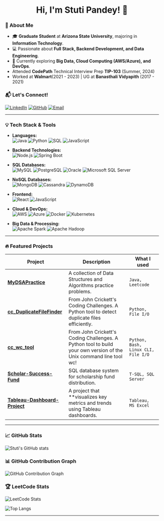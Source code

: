 <h1 align="center">Hi, I'm Stuti Pandey! 👋</h1>

### 🚀 About Me
- 🎓 **Graduate Student** at **Arizona State University**, majoring in **Information Technology**.
- 💻 Passionate about **Full Stack, Backend Development, and Data Engineering**.
- 🌱 Currently exploring **Big Data, Cloud Computing (AWS/Azure), and DevOps**.
- Attended **CodePath** Technical Interview Prep **TIP-103** (Summer, 2024)
- Worked at **Walmart**(2021 - 2023) | UG at **Banasthali Vidyapith** (2017 - 2021)

### 📬 Let's Connect!
[![LinkedIn](https://img.shields.io/badge/LinkedIn-0077B5?style=flat&logo=linkedin&logoColor=white)](https://www.linkedin.com/in/stutipandey-us/)
[![GitHub](https://img.shields.io/badge/GitHub-100000?style=flat&logo=github&logoColor=white)](https://github.com/stutipandey20)
[![Email](https://img.shields.io/badge/Email-D14836?style=flat&logo=gmail&logoColor=white)](mailto:stutip74@gmail.com)

---

### 💡 Tech Stack & Tools
- **Languages:** <br>
  ![Java](https://img.shields.io/badge/Java-ED8B00?style=flat&logo=java&logoColor=white)
  ![Python](https://img.shields.io/badge/Python-3776AB?style=flat&logo=python&logoColor=white)
  ![SQL](https://img.shields.io/badge/SQL-CC2927?style=flat&logo=microsoft-sql-server&logoColor=white)
  ![JavaScript](https://img.shields.io/badge/JavaScript-F7DF1E?style=flat&logo=javascript&logoColor=black)

- **Backend Technologies:** <br>
  ![Node.js](https://img.shields.io/badge/Node.js-43853D?style=flat&logo=node.js&logoColor=white)
  ![Spring Boot](https://img.shields.io/badge/Spring%20Boot-6DB33F?style=flat&logo=spring-boot&logoColor=white)
  
- **SQL Databases:** <br>
  ![MySQL](https://img.shields.io/badge/MySQL-4479A1?style=flat&logo=mysql&logoColor=white)
  ![PostgreSQL](https://img.shields.io/badge/PostgreSQL-316192?style=flat&logo=postgresql&logoColor=white)
  ![Oracle](https://img.shields.io/badge/Oracle-F80000?style=flat&logo=oracle&logoColor=white)
  ![Microsoft SQL Server](https://img.shields.io/badge/Microsoft%20SQL%20Server-CC2927?style=flat&logo=microsoft-sql-server&logoColor=white)
  
- **NoSQL Databases:** <br>
  ![MongoDB](https://img.shields.io/badge/MongoDB-4EA94B?style=flat&logo=mongodb&logoColor=white)
  ![Cassandra](https://img.shields.io/badge/Cassandra-1287B1?style=flat&logo=apache-cassandra&logoColor=white)
  ![DynamoDB](https://img.shields.io/badge/AWS-DynamoDB-4053D6?style=flat&logo=amazon-dynamodb&logoColor=white)

- **Frontend:** <br>
  ![React](https://img.shields.io/badge/React-61DAFB?style=flat&logo=react&logoColor=black)
  ![JavaScript](https://img.shields.io/badge/JavaScript-F7DF1E?style=flat&logo=javascript&logoColor=black)

- **Cloud & DevOps:** <br>
  ![AWS](https://img.shields.io/badge/AWS-232F3E?style=flat&logo=amazon-aws&logoColor=white)
  ![Azure](https://img.shields.io/badge/Azure-0089D6?style=flat&logo=microsoft-azure&logoColor=white)
  ![Docker](https://img.shields.io/badge/Docker-2496ED?style=flat&logo=docker&logoColor=white)
  ![Kubernetes](https://img.shields.io/badge/Kubernetes-326CE5?style=flat&logo=kubernetes&logoColor=white)

- **Big Data & Processing:** <br>
  ![Apache Spark](https://img.shields.io/badge/Apache%20Spark-E25A1C?style=flat&logo=apachespark&logoColor=white)
  ![Apache Hadoop](https://img.shields.io/badge/Apache%20Hadoop-66CCFF?style=flat&logo=apachehadoop&logoColor=white)


---

### 🔥 Featured Projects
| Project | Description | What I used |
|---------|------------|------------|
| [**MyDSAPractice**](https://github.com/stutipandey20/MyDSAPractice) | A collection of Data Structures and Algorithms practice problems. | `Java, Leetcode` |
| [**cc_DuplicateFileFinder**](https://github.com/stutipandey20/cc_DuplicateFileFinder) | From John Crickett's Coding Challenges. A Python tool to detect duplicate files efficiently. | `Python, File I/O` |
| [**cc_wc_tool**](https://github.com/stutipandey20/cc_wc_tool_project) | From John Crickett's Coding Challenges. A Python tool to build your own version of the Unix command line tool wc! | `Python, Bash, Linux CLI, File I/O` |
| [**Scholar-Success-Fund**](https://github.com/stutipandey20/Scholar-Success-Fund) | SQL database system for scholarship fund distribution. | `T-SQL, SQL Server` |
| [**Tableau-Dashboard-Project**](https://github.com/stutipandey20/Tableau-Dashboard-Project) | A project that **visualizes key metrics and trends using Tableau dashboards. | `Tableau, MS Excel` |

---

### 📈 GitHub Stats
![Stuti's GitHub stats](https://github-readme-stats.vercel.app/api?username=stutipandey20&show_icons=true&theme=radical&count_private=true)


### 📊 GitHub Contribution Graph
![GitHub Contribution Graph](https://github-readme-activity-graph.vercel.app/graph?username=stutipandey20&theme=react-dark&hide_border=true)


### 🏆 LeetCode Stats
![LeetCode Stats](https://leetcard.jacoblin.cool/stutip74?theme=dark&font=Montserrat&ext=heatmap)


![Top Langs](https://github-readme-stats.vercel.app/api/top-langs/?username=stutipandey20&layout=compact&theme=radical)

---

